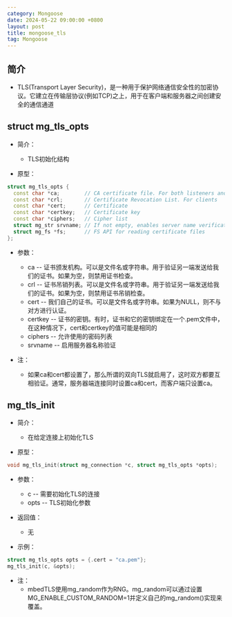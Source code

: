 ```yaml
---
category: Mongoose
date: 2024-05-22 09:00:00 +0800
layout: post
title: mongoose_tls
tag: Mongoose
---
```

## 简介

+ TLS(Transport Layer Security)，是一种用于保护网络通信安全性的加密协议。它建立在传输层协议(例如TCP)之上，用于在客户端和服务器之间创建安全的通信通道

## struct mg_tls_opts

+ 简介：
  + TLS初始化结构

+ 原型：
```cpp
struct mg_tls_opts {
  const char *ca;        // CA certificate file. For both listeners and clients
  const char *crl;       // Certificate Revocation List. For clients
  const char *cert;      // Certificate
  const char *certkey;   // Certificate key
  const char *ciphers;   // Cipher list
  struct mg_str srvname; // If not empty, enables server name verification
  struct mg_fs *fs;      // FS API for reading certificate files
};
```

+ 参数：
  + ca -- 证书颁发机构。可以是文件名或字符串。用于验证另一端发送给我们的证书。如果为空，则禁用证书检查。
  + crl -- 证书吊销列表。可以是文件名或字符串。用于验证另一端发送给我们的证书。如果为空，则禁用证书吊销检查。
  + cert -- 我们自己的证书。可以是文件名或字符串。如果为NULL，则不与对方进行认证。
  + certkey -- 证书的密钥。有时，证书和它的密钥绑定在一个.pem文件中，在这种情况下，cert和certkey的值可能是相同的
  + ciphers -- 允许使用的密码列表
  + srvname -- 启用服务器名称验证

+ 注：
  + 如果ca和cert都设置了，那么所谓的双向TLS就启用了，这时双方都要互相验证。通常，服务器端连接同时设置ca和cert，而客户端只设置ca。

## mg_tls_init 

+ 简介：
  + 在给定连接上初始化TLS

+ 原型：
```cpp
void mg_tls_init(struct mg_connection *c, struct mg_tls_opts *opts);
```

+ 参数：
  + c -- 需要初始化TLS的连接
  + opts -- TLS初始化参数

+ 返回值：
  + 无

+ 示例：
```cpp
struct mg_tls_opts opts = {.cert = "ca.pem"};
mg_tls_init(c, &opts);
```

+ 注：
  + mbedTLS使用mg_random作为RNG。mg_random可以通过设置MG_ENABLE_CUSTOM_RANDOM=1并定义自己的mg_random()实现来覆盖。
